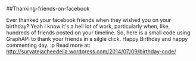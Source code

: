 ##Thanking-friends-on-facebook

Ever thanked your facebook friends when they wished you on your birthday?
Yeah I know it's a hell lot of work, particularly when, like, hundreds of friends posted on your timeline. 
So, here is a small code using GraphAPI to thank your friends in a silgle click. Happy Birthday and happy commenting day. :p
Read more at: http://suryatejacheedella.wordpress.com/2014/07/09/birthday-code/
